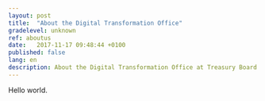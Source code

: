 ```yaml
---
layout: post
title:  "About the Digital Transformation Office"
gradelevel: unknown
ref: aboutus
date:   2017-11-17 09:48:44 +0100
published: false
lang: en
description: About the Digital Transformation Office at Treasury Board of Canada Secretariat. 
---
```


Hello world.
